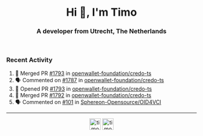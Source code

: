 <h1 align="center">Hi 👋, I'm Timo</h1>
<h3 align="center">A developer from Utrecht, The Netherlands</h3>
<br/>
<!-- https://github.com/rahuldkjain/github-profile-readme-generator --!>

<!--  <p align="left"><img src="https://github-readme-stats.vercel.app/api?username=timoglastra&show_icons=true&count_private=true&" alt="timoglastra" /></p> --!>

<!--
Github language stats
<p align="left"><img src="https://github-readme-stats.vercel.app/api/top-langs/?username=timoglastra&layout=compact" alt="timoglastra" /><p>
-->

<!-- Codestats language stats -->
<!-- <p align="left"><img src="https://codestats-readme.vercel.app/api/top-langs/?username=timoglastra&layout=compact&language_count=12" alt="timoglastra" /><p>    --!>
  
<h3>Recent Activity</h3>

<!--START_SECTION:activity-->
1. 🎉 Merged PR [#1793](https://github.com/openwallet-foundation/credo-ts/pull/1793) in [openwallet-foundation/credo-ts](https://github.com/openwallet-foundation/credo-ts)
2. 🗣 Commented on [#1787](https://github.com/openwallet-foundation/credo-ts/pull/1787#issuecomment-1995784228) in [openwallet-foundation/credo-ts](https://github.com/openwallet-foundation/credo-ts)
3. 💪 Opened PR [#1793](https://github.com/openwallet-foundation/credo-ts/pull/1793) in [openwallet-foundation/credo-ts](https://github.com/openwallet-foundation/credo-ts)
4. 🎉 Merged PR [#1792](https://github.com/openwallet-foundation/credo-ts/pull/1792) in [openwallet-foundation/credo-ts](https://github.com/openwallet-foundation/credo-ts)
5. 🗣 Commented on [#101](https://github.com/Sphereon-Opensource/OID4VCI/pull/101#issuecomment-1995560341) in [Sphereon-Opensource/OID4VCI](https://github.com/Sphereon-Opensource/OID4VCI)
<!--END_SECTION:activity-->

---

<p align="center">
<a href="https://twitter.com/timoglastra" target="blank"><img align="center" src="https://cdn.jsdelivr.net/npm/simple-icons@3.0.1/icons/twitter.svg" alt="timoglastra" height="30" width="30" /></a>
<a href="https://linkedin.com/in/timoglastra" target="blank"><img align="center" src="https://cdn.jsdelivr.net/npm/simple-icons@3.0.1/icons/linkedin.svg" alt="timoglastra" height="30" width="30" /></a>
</p>




